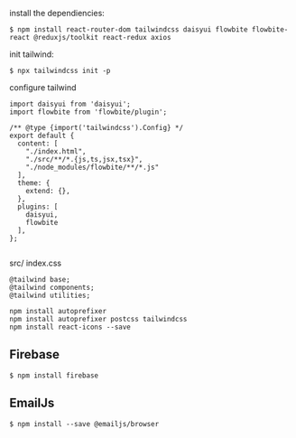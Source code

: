 install the dependiencies:

```
$ npm install react-router-dom tailwindcss daisyui flowbite flowbite-react @reduxjs/toolkit react-redux axios
```

init tailwind:

```
$ npx tailwindcss init -p
```

configure tailwind

```
import daisyui from 'daisyui';
import flowbite from 'flowbite/plugin';

/** @type {import('tailwindcss').Config} */
export default {
  content: [
    "./index.html",
    "./src/**/*.{js,ts,jsx,tsx}",
    "./node_modules/flowbite/**/*.js"
  ],
  theme: {
    extend: {},
  },
  plugins: [
    daisyui,
    flowbite
  ],
};


```

src/ index.css

```
@tailwind base;
@tailwind components;
@tailwind utilities;

```

```
npm install autoprefixer
npm install autoprefixer postcss tailwindcss
npm install react-icons --save

```

## Firebase

```
$ npm install firebase
```

## EmailJs

```
$ npm install --save @emailjs/browser
```
